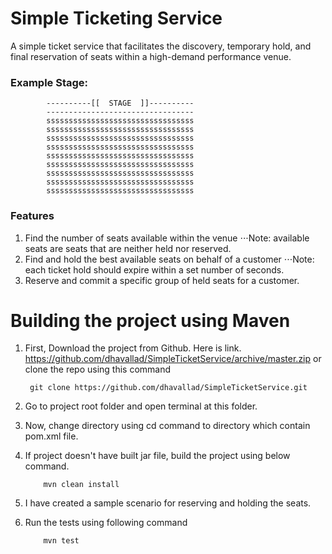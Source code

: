 # Simple Ticketing Service

A simple ticket service that facilitates the discovery, temporary hold, and final reservation of seats within a high-demand performance venue.

### Example Stage:
```aidl
        ----------[[  STAGE  ]]----------
        ---------------------------------
        sssssssssssssssssssssssssssssssss
        sssssssssssssssssssssssssssssssss
        sssssssssssssssssssssssssssssssss
        sssssssssssssssssssssssssssssssss
        sssssssssssssssssssssssssssssssss
        sssssssssssssssssssssssssssssssss
        sssssssssssssssssssssssssssssssss
        sssssssssssssssssssssssssssssssss
        sssssssssssssssssssssssssssssssss
```

### Features 

1. Find the number of seats available within the venue
⋅⋅⋅Note: available seats are seats that are neither held nor reserved.
2. Find and hold the best available seats on behalf of a customer
⋅⋅⋅Note: each ticket hold should expire within a set number of seconds.
3. Reserve and commit a specific group of held seats for a customer.


# Building the project using Maven

1. First, Download the project from Github. Here is link. https://github.com/dhavallad/SimpleTicketService/archive/master.zip or clone the repo using this command       
       
        git clone https://github.com/dhavallad/SimpleTicketService.git
       
2. Go to project root folder and open terminal at this folder.
3. Now, change directory using cd command to directory which contain pom.xml file.
4. If project doesn't have built jar file, build the project using below command.     
       
           mvn clean install 
        
5. I have created a sample scenario for reserving and holding the seats.
6. Run the tests using following command
       
           mvn test
